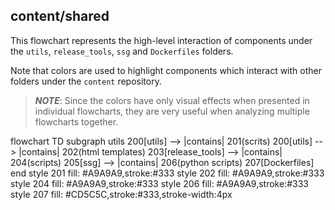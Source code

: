 ## content/shared

This flowchart represents the high-level interaction of components under the `utils`, `release_tools`, `ssg` and `Dockerfiles` folders.

Note that colors are used to highlight components which interact with other folders under the `content` repository.

> ***NOTE***: Since the colors have only visual effects when presented in individual flowcharts, they are very useful when analyzing multiple flowcharts together.

<div class="mermaid" style="width=100%;">
flowchart TD
    subgraph utils
    200[utils] --> |contains| 201(scrits)
    200[utils] --> |contains| 202(html templates)
    203[release_tools] --> |contains| 204(scripts)
    205[ssg] --> |contains| 206(python scripts)
    207[Dockerfiles]
    end
    style 201 fill: #A9A9A9,stroke:#333
    style 202 fill: #A9A9A9,stroke:#333
    style 204 fill: #A9A9A9,stroke:#333
    style 206 fill: #A9A9A9,stroke:#333
    style 207 fill: #CD5C5C,stroke:#333,stroke-width:4px
</div>
<script src="https://cdn.jsdelivr.net/npm/mermaid/dist/mermaid.min.js"></script>
